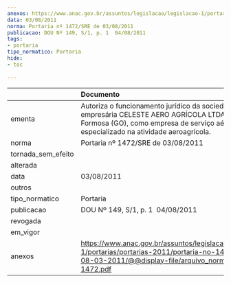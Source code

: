 ```yaml
---
anexos: https://www.anac.gov.br/assuntos/legislacao/legislacao-1/portarias/portarias-2011/portaria-no-1472-sre-de-08-03-2011/@@display-file/arquivo_norma/PA2011-1472.pdf
data: 03/08/2011
norma: Portaria nº 1472/SRE de 03/08/2011
publicacao: DOU Nº 149, S/1, p. 1  04/08/2011
tags:
- portaria
tipo_normatico: Portaria
hide: 
- toc 
 
---
```


|                    | Documento                                                                                                                                                                              |
|:-------------------|:---------------------------------------------------------------------------------------------------------------------------------------------------------------------------------------|
| ementa             | Autoriza o funcionamento jurídico da sociedade empresária CELESTE AERO AGRÍCOLA LTDA., em Formosa (GO), como empresa de serviço aéreo público especializado na atividade aeroagrícola. |
| norma              | Portaria nº 1472/SRE de 03/08/2011                                                                                                                                                     |
| tornada_sem_efeito |                                                                                                                                                                                        |
| alterada           |                                                                                                                                                                                        |
| data               | 03/08/2011                                                                                                                                                                             |
| outros             |                                                                                                                                                                                        |
| tipo_normatico     | Portaria                                                                                                                                                                               |
| publicacao         | DOU Nº 149, S/1, p. 1  04/08/2011                                                                                                                                                      |
| revogada           |                                                                                                                                                                                        |
| em_vigor           |                                                                                                                                                                                        |
| anexos             | https://www.anac.gov.br/assuntos/legislacao/legislacao-1/portarias/portarias-2011/portaria-no-1472-sre-de-08-03-2011/@@display-file/arquivo_norma/PA2011-1472.pdf                      |